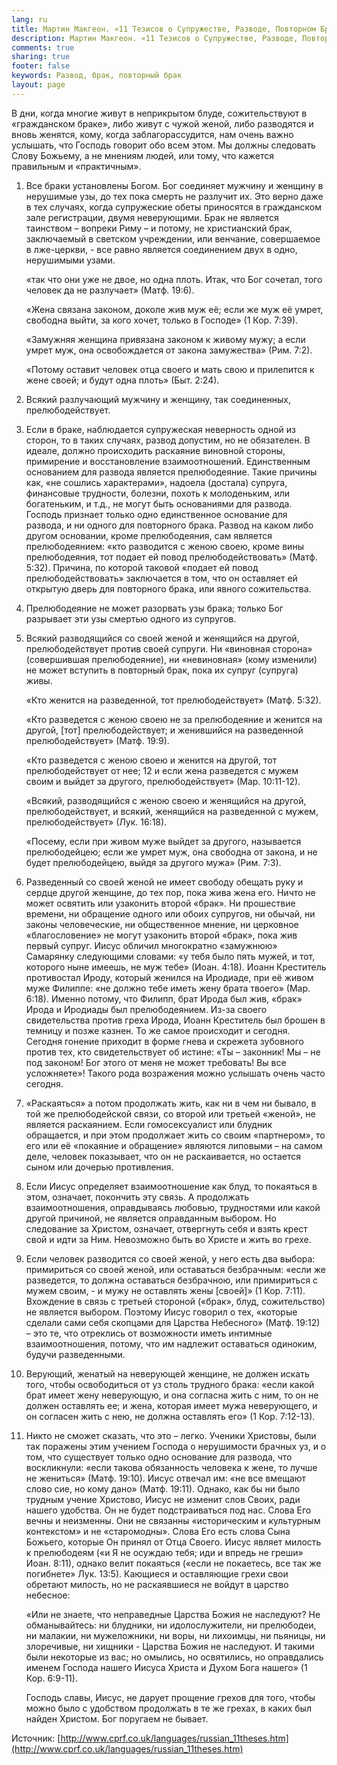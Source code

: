 ```yaml
---
lang: ru
title: Мартин Макгеон. «11 Тезисов о Супружестве, Разводе, Повторном Браке и Прелюбодеянии.»
description: Мартин Макгеон. «11 Тезисов о Супружестве, Разводе, Повторном Браке и Прелюбодеянии.»
comments: true
sharing: true
footer: false
keywords: Развод, брак, повторный брак
layout: page
---
```


В дни, когда многие живут в неприкрытом блуде, сожительствуют в «гражданском браке», либо живут с чужой женой, либо разводятся и вновь женятся, кому, когда заблагорассудится, нам очень важно услышать, что Господь говорит обо всем этом. Мы должны следовать Слову Божьему, а не мнениям людей, или тому, что кажется правильным и «практичным».

1. Все браки установлены Богом. Бог соединяет мужчину и женщину в нерушимые узы, до тех пока смерть не разлучит их. Это верно даже в тех случаях, когда супружеские обеты приносятся в гражданском зале регистрации, двумя неверующими. Брак не является таинством – вопреки Риму – и потому, не христианский брак, заключаемый в светском учреждении, или венчание, совершаемое в лже-церкви, - все равно является соединением двух в одно, нерушимыми узами.

    «так что они уже не двое, но одна плоть. Итак, что Бог сочетал, того человек да не разлучает» (Матф. 19:6).

    «Жена связана законом, доколе жив муж её; если же муж её умрет, свободна выйти, за кого хочет, только в Господе» (1 Кор. 7:39).

    «Замужняя женщина привязана законом к живому мужу; а если умрет муж, она освобождается от закона замужества» (Рим. 7:2).

    «Потому оставит человек отца своего и мать свою и прилепится к жене своей; и будут одна плоть» (Быт. 2:24).

2. Всякий разлучающий мужчину и женщину, так соединенных, прелюбодействует.

3. Если в браке, наблюдается супружеская неверность одной из сторон, то в таких случаях, развод допустим, но не обязателен. В идеале, должно происходить раскаяние виновной стороны, примирение и восстановление взаимоотношений. Единственным основанием для развода является прелюбодеяние. Такие причины как, «не сошлись характерами», надоела (достала) супруга, финансовые трудности, болезни, похоть к молоденьким, или богатеньким, и т.д., не могут быть основаниями для развода. Господь признает только одно единственное основание для развода, и ни одного для повторного брака. Развод на каком либо другом основании, кроме прелюбодеяния, сам является прелюбодеянием: «кто разводится с женою своею, кроме вины прелюбодеяния, тот подает ей повод прелюбодействовать» (Матф. 5:32). Причина, по которой таковой «подает ей повод прелюбодействовать» заключается в том, что он оставляет ей открытую дверь для повторного брака, или явного сожительства.

4. Прелюбодеяние не может разорвать узы брака; только Бог разрывает эти узы смертью одного из супругов.

5. Всякий разводящийся со своей женой и женящийся на другой, прелюбодействует против своей супруги. Ни «виновная сторона» (совершившая прелюбодеяние), ни «невиновная» (кому изменили) не может вступить в повторный брак, пока их супруг (супруга) живы.

    «Кто женится на разведенной, тот прелюбодействует» (Матф. 5:32).

    «Кто разведется с женою своею не за прелюбодеяние и женится на другой, [тот] прелюбодействует; и женившийся на разведенной прелюбодействует» (Матф. 19:9).

    «Кто разведется с женою своею и женится на другой, тот прелюбодействует от нее; 12 и если жена разведется с мужем своим и выйдет за другого, прелюбодействует» (Мар. 10:11-12).

    «Всякий, разводящийся с женою своею и женящийся на другой, прелюбодействует, и всякий, женящийся на разведенной с мужем, прелюбодействует» (Лук. 16:18).

    «Посему, если при живом муже выйдет за другого, называется прелюбодейцею; если же умрет муж, она свободна от закона, и не будет прелюбодейцею, выйдя за другого мужа» (Рим. 7:3).

6. Разведенный со своей женой не имеет свободу обещать руку и сердце другой женщине, до тех пор, пока жива жена его. Ничто не может освятить или узаконить второй «брак». Ни прошествие времени, ни обращение одного или обоих супругов, ни обычай, ни законы человеческие, ни общественное мнение, ни церковное «благословение» не могут узаконить второй «брак», пока жив первый супруг. Иисус обличил многократно «замужнюю» Самарянку следующими словами: «у тебя было пять мужей, и тот, которого ныне имеешь, не муж тебе» (Иоан. 4:18). Иоанн Креститель противостал Ироду, который женился на Иродиаде, при её живом муже Филиппе: «не должно тебе иметь жену брата твоего» (Мар. 6:18). Именно потому, что Филипп, брат Ирода был жив, «брак» Ирода и Иродиады был прелюбодеянием. Из-за своего свидетельства против греха Ирода, Иоанн Креститель был брошен в темницу и позже казнен. То же самое происходит и сегодня. Сегодня гонение приходит в форме гнева и скрежета зубовного против тех, кто свидетельствует об истине: «Ты – законник! Мы – не под законом! Бог этого от меня не может требовать! Вы все усложняете»! Такого рода возражения можно услышать очень часто сегодня.

7. «Раскаяться» а потом продолжать жить, как ни в чем ни бывало, в той же прелюбодейской связи, со второй или третьей «женой», не является раскаянием. Если гомосексуалист или блудник обращается, и при этом продолжает жить со своим «партнером», то его или её «покаяние и обращение» являются липовыми – на самом деле, человек показывает, что он не раскаивается, но остается сыном или дочерью противления.

8. Если Иисус определяет взаимоотношение как блуд, то покаяться в этом, означает, покончить эту связь. А продолжать взаимоотношения, оправдываясь любовью, трудностями или какой другой причиной, не является оправданным выбором. Но следование за Христом, означает, отвергнуть себя и взять крест свой и идти за Ним. Невозможно быть во Христе и жить во грехе.

9. Если человек разводится со своей женой, у него есть два выбора: примириться со своей женой, или оставаться безбрачным: «если же разведется, то должна оставаться безбрачною, или примириться с мужем своим, - и мужу не оставлять жены [своей]» (1 Кор. 7:11). Вхождение в связь с третьей стороной («брак», блуд, сожительство) не является выбором. Поэтому Иисус говорил о тех, «которые сделали сами себя скопцами для Царства Небесного» (Матф. 19:12) – это те, что отреклись от возможности иметь интимные взаимоотношения, потому, что им надлежит оставаться одиноким, будучи разведенными.

10. Верующий, женатый на неверующей женщине, не должен искать того, чтобы освободиться от уз столь трудного брака: «если какой брат имеет жену неверующую, и она согласна жить с ним, то он не должен оставлять ее; и жена, которая имеет мужа неверующего, и он согласен жить с нею, не должна оставлять его» (1 Кор. 7:12-13).

11. Никто не сможет сказать, что это – легко. Ученики Христовы, были так поражены этим учением Господа о нерушимости брачных уз, и о том, что существует только одно основание для развода, что воскликнули: «если такова обязанность человека к жене, то лучше не жениться» (Матф. 19:10). Иисус отвечал им: «не все вмещают слово сие, но кому дано» (Матф. 19:11). Однако, как бы ни было трудным учение Христово, Иисус не изменит слов Своих, ради нашего удобства. Он не будет подстраиваться под нас. Слова Его вечны и неизменны. Они не связанны «историческим и культурным контекстом» и не «старомодны». Слова Его есть слова Сына Божьего, которые Он принял от Отца Своего. Иисус являет милость к прелюбодеям («и Я не осуждаю тебя; иди и впредь не греши» Иоан. 8:11), однако велит покаяться («если не покаетесь, все так же погибнете» Лук. 13:5). Кающиеся и оставляющие грехи свои обретают милость, но не раскаявшиеся не войдут в царство небесное:

    «Или не знаете, что неправедные Царства Божия не наследуют? Не обманывайтесь: ни блудники, ни идолослужители, ни прелюбодеи, ни малакии, ни мужеложники, ни воры, ни лихоимцы, ни пьяницы, ни злоречивые, ни хищники - Царства Божия не наследуют. И такими были некоторые из вас; но омылись, но освятились, но оправдались именем Господа нашего Иисуса Христа и Духом Бога нашего» (1 Кор. 6:9-11).

    Господь славы, Иисус, не дарует прощение грехов для того, чтобы можно было с удобством продолжать в те же грехах, в каких был найден Христом. Бог поругаем не бывает.

Источник: [http://www.cprf.co.uk/languages/russian_11theses.htm](http://www.cprf.co.uk/languages/russian_11theses.htm)
